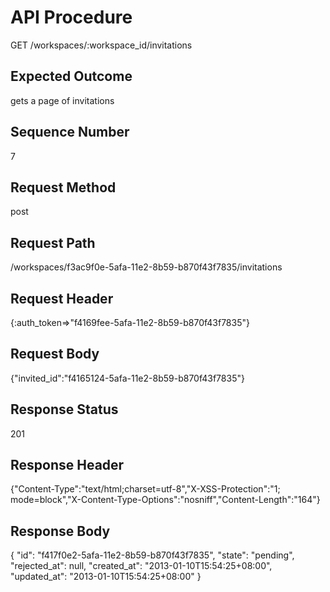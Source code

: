 # API Procedure
GET /workspaces/:workspace_id/invitations
## Expected Outcome
gets a page of invitations
## Sequence Number
7
## Request Method
post
## Request Path
/workspaces/f3ac9f0e-5afa-11e2-8b59-b870f43f7835/invitations
## Request Header
{:auth_token=>"f4169fee-5afa-11e2-8b59-b870f43f7835"}
## Request Body
{"invited_id":"f4165124-5afa-11e2-8b59-b870f43f7835"}

## Response Status
201
## Response Header
{"Content-Type":"text/html;charset=utf-8","X-XSS-Protection":"1; mode=block","X-Content-Type-Options":"nosniff","Content-Length":"164"}

## Response Body
{
  "id": "f417f0e2-5afa-11e2-8b59-b870f43f7835",
  "state": "pending",
  "rejected_at": null,
  "created_at": "2013-01-10T15:54:25+08:00",
  "updated_at": "2013-01-10T15:54:25+08:00"
}
